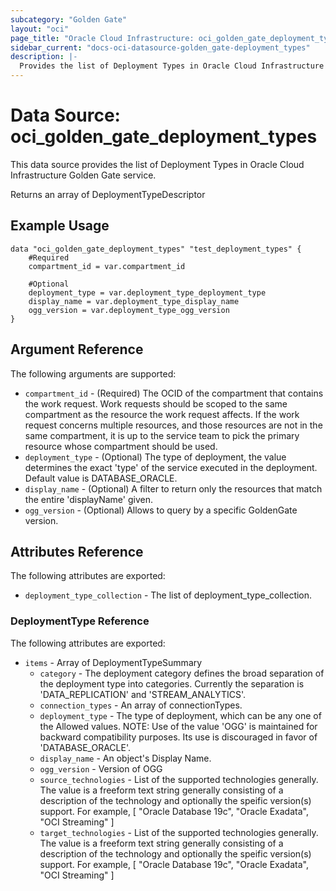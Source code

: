 ```yaml
---
subcategory: "Golden Gate"
layout: "oci"
page_title: "Oracle Cloud Infrastructure: oci_golden_gate_deployment_types"
sidebar_current: "docs-oci-datasource-golden_gate-deployment_types"
description: |-
  Provides the list of Deployment Types in Oracle Cloud Infrastructure Golden Gate service
---
```


# Data Source: oci_golden_gate_deployment_types
This data source provides the list of Deployment Types in Oracle Cloud Infrastructure Golden Gate service.

Returns an array of DeploymentTypeDescriptor


## Example Usage

```hcl
data "oci_golden_gate_deployment_types" "test_deployment_types" {
	#Required
	compartment_id = var.compartment_id

	#Optional
	deployment_type = var.deployment_type_deployment_type
	display_name = var.deployment_type_display_name
	ogg_version = var.deployment_type_ogg_version
}
```

## Argument Reference

The following arguments are supported:

* `compartment_id` - (Required) The OCID of the compartment that contains the work request. Work requests should be scoped  to the same compartment as the resource the work request affects. If the work request concerns  multiple resources, and those resources are not in the same compartment, it is up to the service team  to pick the primary resource whose compartment should be used.  
* `deployment_type` - (Optional) The type of deployment, the value determines the exact 'type' of the service executed in the deployment. Default value is DATABASE_ORACLE. 
* `display_name` - (Optional) A filter to return only the resources that match the entire 'displayName' given. 
* `ogg_version` - (Optional) Allows to query by a specific GoldenGate version. 


## Attributes Reference

The following attributes are exported:

* `deployment_type_collection` - The list of deployment_type_collection.

### DeploymentType Reference

The following attributes are exported:

* `items` - Array of DeploymentTypeSummary 
	* `category` - The deployment category defines the broad separation of the deployment type into categories.  Currently the separation is 'DATA_REPLICATION' and 'STREAM_ANALYTICS'. 
	* `connection_types` - An array of connectionTypes. 
	* `deployment_type` - The type of deployment, which can be any one of the Allowed values.  NOTE: Use of the value 'OGG' is maintained for backward compatibility purposes.  Its use is discouraged in favor of 'DATABASE_ORACLE'. 
	* `display_name` - An object's Display Name. 
	* `ogg_version` - Version of OGG 
	* `source_technologies` - List of the supported technologies generally.  The value is a freeform text string generally consisting of a description of the technology and optionally the speific version(s) support.  For example, [ "Oracle Database 19c", "Oracle Exadata", "OCI Streaming" ] 
	* `target_technologies` - List of the supported technologies generally.  The value is a freeform text string generally consisting of a description of the technology and optionally the speific version(s) support.  For example, [ "Oracle Database 19c", "Oracle Exadata", "OCI Streaming" ] 

